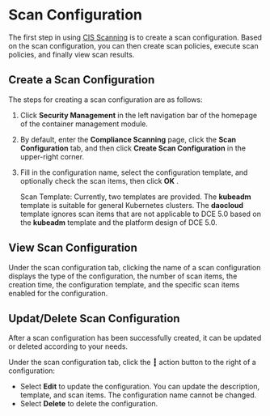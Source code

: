 # Scan Configuration

The first step in using [CIS Scanning](../index.md) is to create a scan configuration. Based on the scan configuration, you can then create scan policies, execute scan policies, and finally view scan results.

## Create a Scan Configuration

The steps for creating a scan configuration are as follows:

1. Click __Security Management__ in the left navigation bar of the homepage of the container management module.

    

2. By default, enter the __Compliance Scanning__ page, click the __Scan Configuration__ tab, and then click __Create Scan Configuration__ in the upper-right corner.

    

3. Fill in the configuration name, select the configuration template, and optionally check the scan items, then click __OK__ .

    Scan Template: Currently, two templates are provided. The __kubeadm__ template is suitable for general Kubernetes clusters. The __daocloud__ template ignores scan items that are not applicable to DCE 5.0 based on the __kubeadm__ template and the platform design of DCE 5.0.

    

## View Scan Configuration

Under the scan configuration tab, clicking the name of a scan configuration displays the type of the configuration, the number of scan items, the creation time, the configuration template, and the specific scan items enabled for the configuration.

    

## Updat/Delete Scan Configuration

After a scan configuration has been successfully created, it can be updated or deleted according to your needs.

Under the scan configuration tab, click the __┇__ action button to the right of a configuration:

- Select __Edit__ to update the configuration. You can update the description, template, and scan items. The configuration name cannot be changed.
- Select __Delete__ to delete the configuration.

    